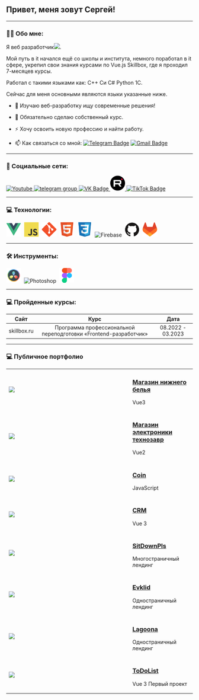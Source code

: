 ## Привет, меня зовут Сергей!

---

### :man_technologist: Обо мне:

Я веб разработчик<img src="https://media.giphy.com/media/WUlplcMpOCEmTGBtBW/giphy.gif" width="30px">.

Мой путь в it начался ещё со школы и института, немного поработал в it сфере, укрепил свои знания курсами по Vue.js Skillbox, где я проходил 7-месяцев курсы.

Работал с такими языками как: C++ Cи C# Python 1C.

Сейчас для меня основными являются языки указанные ниже.

- :telescope: Изучаю веб-разработку ищу современные решения!

- :seedling: Обязательно сделаю собственный курс.

- :zap: Хочу освоить новую профессию и найти работу.

- :mailbox: Как связаться со мной:
  [![Telegram Badge](https://img.shields.io/badge/-i5anin-blue?style=flat&logo=Telegram&logoColor=white)](https://t.me/i5anin)
  [![Gmail Badge](https://img.shields.io/badge/-Gmail-red?style=flat&logo=Gmail&logoColor=white)](mailto:isanin.pro@gmail.com)

---

### 🤝 Социальные сети:

  <div id="badges">
     <a href="https://www.youtube.com/channel/UCbmJEEZ-Q-dRVV7j8wOr5cw" target="_blank">
      <img src="https://cdn-icons-png.flaticon.com/512/3670/3670147.png" width="40" height="40" alt="Youtube"/>
    </a> 
    <a href="https://t.me/i5anin" target="_blank">
      <img src="https://cdn-icons-png.flaticon.com/512/2111/2111646.png" width="40" height="40" alt="telegram group" />
    </a>
    <a href="https://vk.com/i5anin" target="_blank">
      <img src="https://cdn-icons-png.flaticon.com/512/145/145813.png" width="40" height="40" alt="VK Badge"/>
    </a>
     <a href="https://rutube.ru/channel/25044728/" target="_blank">
      <img src="https://github.com/i5anin/i5anin/blob/main/ico/rutube.png" width="40" height="40" alt="RuTube Badge"/>
    </a> 
     <a href="https://www.tiktok.com/@sergey.isanin" target="_blank">
      <img src="https://cdn-icons-png.flaticon.com/512/3670/3670132.png" width="40" height="40" alt="TikTok Badge"/>
    </a>

  </div>

---

### 💻 Технологии:

<div>
  <img 
  src="https://github.com/devicons/devicon/blob/master/icons/vuejs/vuejs-original.svg" title="Vue.js" alt="Vue.js" width="40" height="40"/>&nbsp 
  <img 
  src="https://github.com/devicons/devicon/blob/master/icons/javascript/javascript-original.svg" title="JavaScript" alt="JavaScript" width="40" height="40"/>&nbsp
  <img src="https://github.com/devicons/devicon/blob/master/icons/git/git-original.svg" title="GitLab" alt="GitLab" width="40" height="40"/>&nbsp
  <img src="https://github.com/devicons/devicon/blob/master/icons/html5/html5-original.svg" title="HTML 5" alt="HTML 5" width="40" height="40"/>&nbsp
  <img src="https://github.com/devicons/devicon/blob/master/icons/css3/css3-original.svg" title="CSS" alt="CSS" width="40" height="40"/>&nbsp
  <img src="https://firebase.google.com/static/downloads/brand-guidelines/SVG/logo-logomark.svg" title="Firebase" alt="Firebase" width="40" height="40"/>&nbsp
  <img src="https://github.com/devicons/devicon/blob/master/icons/github/github-original.svg" title="github" alt="github" width="40" height="40"/>&nbsp
  <img src="https://github.com/devicons/devicon/blob/master/icons/gitlab/gitlab-original.svg" title="gitlab" alt="gitlab" width="40" height="40"/>&nbsp

</div>

---

### 🛠 Инструменты:

<div>
  <img src="https://github.com/i5anin/i5anin/blob/main/ico/DaVinciResolve.svg" title="DaVinci Resolve" alt="DaVinci Resolve" width="40" height="40"/>&nbsp;
  <img src="https://cdn-icons-png.flaticon.com/512/5968/5968520.png" title="Photoshop" alt="Photoshop" width="40" height="40"/>&nbsp;
  <img src="https://github.com/devicons/devicon/blob/master/icons/figma/figma-original.svg" title="Figma" alt="Figma" width="40" height="40"/>&nbsp;
  
</div>

---

### 💻 Пройденные курсы:

| Сайт        |                               Курс                               |       Дата        |
| ----------- | :--------------------------------------------------------------: | :---------------: |
| skillbox.ru | Программа профессиональной переподготовки «Frontend-разработчик» | 08.2022 - 03.2023 |

---

### 💻 Публичное портфолио

<table>
  <tr>
    <td width='320px'>
      <a href='https://gitlab.com/sergey.isanin/final_javascript_pro' title='Открыть репозиторий'>
        <img src='#' width='300px'>
      </a>
    </td>
    <td>
      <h3><a href='https://gitlab.com/sergey.isanin/final_javascript_pro' title='Открыть репозиторий'>Магазин нижнего белья</a></h3>
      <p>Vue3</p>
    </td>
  </tr>
  <tr>
    <td width='320px'>
      <a href='https://gitlab.com/sergey.isanin/final_javascript_pro' title='Открыть репозиторий'>
        <img src='#' width='300px'>
      </a>
    </td>
    <td>
      <h3><a href='https://gitlab.com/sergey.isanin/final_javascript_pro' title='Открыть репозиторий'> Магазин электроники технозавр</a></h3>
      <p>Vue2</p>
    </td>
  </tr>
  <tr>
    <td width='320px'>
      <a href='https://gitlab.com/sergey.isanin/final_javascript_pro' title='Открыть репозиторий'>
        <img src='assets/coin.gif' width='300px'>
      </a>
    </td>
    <td>
      <h3><a href='https://gitlab.com/sergey.isanin/final_javascript_pro' title='Открыть репозиторий'>Coin</a></h3>
      <p>JavaScript</p>
      <!-- <p>Прогрессивное веб-приложение (постоянное хранилище), CRUD, Websocket, Model View Presenter, шаблоны, одностраничное приложение, Маршрутизация, перетаскивание, диаграммы, e2e-тесты</p>
      <p>NodeJS, Express, HTML, SCSS, JavaScript, ChartJS, Cypress, Yandex maps</p>
      <p>«Coin.» — демо-версия банковской системы с авторизацией, протоколированием, работой со счетами и пользовательскими транзакциями</p> -->
    </td>
  </tr>
  <tr>
    <td width='320px'>
      <a href='https://github.com/i5anin/crm-skillbox-js-css-express-mongodb' title='Открыть репозиторий'>
        <img src='assets/skb-crm.gif' width='300px'>
      </a>
    </td>
    <td>
      <h3><a href='https://github.com/i5anin/crm' title='Открыть репозиторий'>CRM</a></h3>
      <p>Vue 3</p>
      <!-- <p>CRUD, Model View Presenter, Patterns, Single Page Application, Routing, Pagination</p>
      <p>Vue</p>
      <p>«Skb CRM» — Служба управления взаимоотношениями с клиентами</p> -->
    </td>
  </tr>
  <tr>
    <td width='320px'>
      <a href='https://i5anin.github.io/stdpls-pug-scss-js' title='Просмотр демо-версии проекта'>
        <img src='assets/stdpls.gif' width='300px'>
      </a>
    </td>
    <td>
      <h3><a href='https://github.com/i5anin/stdpls-pug-scss-js' title='Открыть репозиторий'>SitDownPls</a></h3>
      <p>Многостраничный лендинг</p>
      <!-- <p>Responsive, Accessibility, Pixel perfect, Perfomance</p>
      <p>PUG, SCSS, JavaScript, Yandex maps, Swiper, Input mask, Choices, Nouislider, Progressbar, Gulp, Express, Nodemailer</p>
      <p>«SitDownPls» — сеть магазинов мебели и аксессуаров для дома</p> -->
    </td>
  </tr>
   <tr>
    <td width='320px'>
      <a href='https://i5anin.github.io/evklid-js-html-css' title='Просмотр демо-версии проекта'>
        <img src='assets/evklid.gif' width='300px'>
      </a>
    </td>
    <td>
      <h3><a href='https://github.com/i5anin/evklid-js-html-css' title='Открыть репозиторий'>Evklid</a></h3>
      <p>Одностраничный лендинг</p>
      <!-- <p>Responsive, Accessibility, Pixel perfect, Perfomance</p>
      <p>HTML, CSS, JavaScript, JQuery, Swiper slider, Tabs, Gulp</p>
      <p>«Evklid» — демонстрация проектной компании</p> -->
    </td>
  </tr> 
   <tr>
    <td width='320px'>
      <a href='https://i5anin.github.io/lagoona-html-css/' title='Просмотр демо-версии проекта'>
        <img src='assets/lagoona.gif' width='300px'>
      </a>
    </td>
    <td>
      <h3><a href='https://github.com/i5anin/lagoona-html-css' title='Открыть репозиторий'>Lagoona</a></h3>
      <p>Одностраничный лендинг</p>
      <!-- <p>HTML, CSS</p>
      <p>«Lagoona» — hotel chain</p> -->
    </td>
  </tr> 
  <tr>
    <td width='320px'>
      <a href='https://todolist-betaio-quantum-x.vercel.app/' title='Просмотр демо-версии проекта'>
        <img src='#' width='300px'>
      </a>
    </td>
    <td>
      <h3><a href='https://github.com/i5anin/first_todo-list' title='Открыть репозиторий'>ToDoList</a></h3>
      <p>Vue 3 Первый проект</p>
      <!-- <p>ToDoList</p> -->
    </td>
  </tr>
</table>

<!--
### ⚙️ В планах:

1. React
2. Canva
3. Raspberrypi
4. Linkedin
5. Канал Yandex Zen
6. Linux
7. Flutter

-->

<!-- ### 💻 Codewars:

![codewars](https://www.codewars.com/users/FilimonovAlexey/badges/large) -->

<!-- ### ⚙️ GitHub статистика:

<table>
  <tr>
    <td>
      <img align="left" src="http://github-readme-streak-stats.herokuapp.com?user=FilimonovAlexey&theme=dark&background=000000" alt="webDev's Github stats" />
    </td>
    <td>
      <img height="195px" align="right" alt="webDev's Github Languages" src="https://github-readme-stats-sigma-five.vercel.app/api/top-langs/?username=FilimonovAlexey&layout=compact&theme=vision-friendly-dark" />
    </td>
  </tr>
</table> -->
